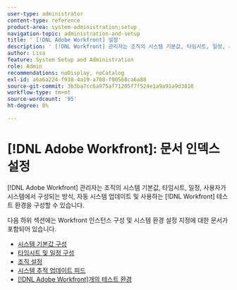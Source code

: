 ```yaml
---
user-type: administrator
content-type: reference
product-area: system-administration;setup
navigation-topic: administration-and-setup
title: ' [!DNL Adobe Workfront] 설정'
description: ' [!DNL Workfront] 관리자는 조직의 시스템 기본값, 타임시트, 일정, 사용자가 시스템에서 구성되는 방식, 자동 시스템 업데이트 및 사용하는  [!DNL Workfront] 테스트 환경을 구성할 수 있습니다.'
author: Lisa
feature: System Setup and Administration
role: Admin
recommendations: noDisplay, noCatalog
exl-id: a6a6a224-f938-4a19-a708-f00568ca6a88
source-git-commit: 3b3ba7cc6a975af71205f7f524e1a9a91a9d3810
workflow-type: tm+mt
source-wordcount: '95'
ht-degree: 0%

---
```


# [!DNL Adobe Workfront]: 문서 인덱스 설정

<!--Audited: 01/2024-->

[!DNL Adobe Workfront] 관리자는 조직의 시스템 기본값, 타임시트, 일정, 사용자가 시스템에서 구성되는 방식, 자동 시스템 업데이트 및 사용하는 [!DNL Workfront] 테스트 환경을 구성할 수 있습니다.

다음 하위 섹션에는 Workfront 인스턴스 구성 및 시스템 환경 설정 지정에 대한 문서가 포함되어 있습니다.

* [시스템 기본값 구성](../../administration-and-setup/set-up-workfront/configure-system-defaults/configure-system-defaults.md)
* [타임시트 및 일정 구성](../../administration-and-setup/set-up-workfront/configure-timesheets-schedules/configure-timesheets-and-schedules.md)
* [조직 설정](../../administration-and-setup/set-up-workfront/organizational-setup/organizational-setup.md)
* [시스템 추적 업데이트 피드](../../administration-and-setup/set-up-workfront/system-tracked-update-feeds/system-tracked-updates-feeds.md)
* [[!DNL Adobe Workfront]개의 테스트 환경](../../administration-and-setup/set-up-workfront/workfront-testing-environments/wf-testing-environments.md)
